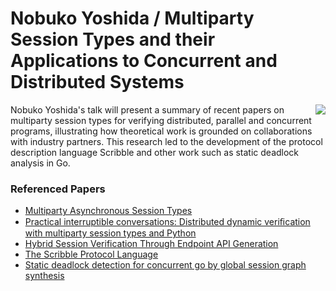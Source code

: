 # Nobuko Yoshida / Multiparty Session Types and their Applications to Concurrent and Distributed Systems

<img src="https://github.com/papers-we-love/pwlconf2016/blob/master/assets/NobukoYoshida.png" align="right">

Nobuko Yoshida's talk will present a summary of recent papers on multiparty session types for verifying distributed, parallel and concurrent programs, illustrating how theoretical work is grounded on collaborations with industry partners. This research led to the development of the protocol description language Scribble and other work such as static deadlock analysis in Go.

### Referenced Papers

- [Multiparty Asynchronous Session Types](https://www.doc.ic.ac.uk/~yoshida/multiparty/multiparty.pdf)
- [Practical interruptible conversations: Distributed dynamic veriﬁcation with multiparty session types and Python](http://mrg.doc.ic.ac.uk/publications/practical-interruptible-conversations-distributed-dynamic-verification-with-multiparty-session-types-and-python/)
- [Hybrid Session Verification Through Endpoint API Generation](https://www.doc.ic.ac.uk/research/technicalreports/2015/DTR15-6.pdf)
- [The Scribble Protocol Language](http://mrg.doc.ic.ac.uk/publications/the-scribble-protocol-language/invited.pdf)
- [Static deadlock detection for concurrent go by global session graph synthesis](https://www.doc.ic.ac.uk/~cn06/pub/2016/dingo/main.pdf)
